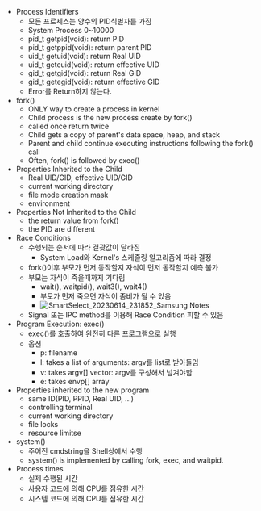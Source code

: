 - Process Identifiers
  - 모든 프로세스는 양수의 PID식별자를 가짐
  - System Process 0~10000
  - pid_t getpid(void): return PID
  - pid_t getppid(void): return parent PID
  - uid_t getuid(void): return Real UID
  - uid_t geteuid(void): return effective UID
  - gid_t getgid(void): return Real GID
  - gid_t getegid(void): return effective GID
  - Error를 Return하지 않는다.
- fork()
  - ONLY way to create a process in kernel
  - Child process is the new process create by fork()
  - called once return twice
  - Child gets a copy of parent's data space, heap, and stack
  - Parent and child continue executing instructions following the fork() call
  - Often, fork() is followed by exec()
- Properties Inherited to the Child
  - Real UID/GID, effective UID/GID
  - current working directory
  - file mode creation mask
  - environment
- Properties Not Inherited to the Child
  - the return value from fork()
  - the PID are different
- Race Conditions
  - 수행되는 순서에 따라 결괏값이 달라짐
    - System Load와 Kernel's 스케줄링 알고리즘에 따라 결정
  - fork()이후 부모가 먼저 동작할지 자식이 먼저 동작할지 예측 불가
  - 부모는 자식이 죽을때까지 기다림
    - wait(), waitpid(), wait3(), wait4()
    - 부모가 먼저 죽으면 자식이 좀비가 될 수 있음
    - ![SmartSelect_20230614_231852_Samsung Notes](https://github.com/chris0825/TIL/assets/62418972/1cb9bf7e-b139-4290-bbf9-2df8bf702a89)
  - Signal 또는 IPC method를 이용해 Race Condition 피할 수 있음
- Program Execution: exec()
  - exec()를 호출하여 완전히 다른 프로그램으로 실행
  - 옵션
    - p: filename
    - l: takes a list of arguments: argv를 list로 받아들임
    - v: takes argv[] vector: argv를 구성해서 넘겨야함
    - e: takes envp[] array
- Properties inherited to the new program
  - same ID(PID, PPID, Real UID, ...)
  - controlling terminal
  - current working directory
  - file locks
  - resource limitse
- system()
  - 주어진 cmdstring을 Shell상에서 수행
  - system() is implemented by calling fork, exec, and waitpid.
- Process times
  - 실제 수행된 시간
  - 사용자 코드에 의해 CPU를 점유한 시간
  - 시스템 코드에 의해 CPU를 점유한 시간
